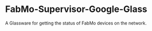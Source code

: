 FabMo-Supervisor-Google-Glass
=============================

A Glassware for getting the status of FabMo devices on the network. 
